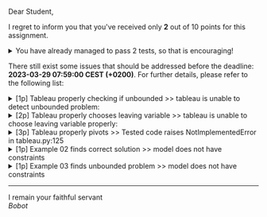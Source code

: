 Dear Student,

I regret to inform you that you've received only **2** out of 10 points for this assignment.
<details><summary>You have already managed to pass 2 tests, so that is encouraging!</summary>&emsp;☑&nbsp;[1p] Tableau properly determines optimal solutions<br>&emsp;☑&nbsp;[1p] Tableau properly chooses entering variable</details>

There still exist some issues that should be addressed before the deadline: **2023-03-29 07:59:00 CEST (+0200)**. For further details, please refer to the following list:

<details><summary>[1p] Tableau properly checking if unbounded &gt;&gt; tableau is unable to detect unbounded problem:</summary>- for column with coefficients [-1, -2, 3] it should've returned False, it has not :(</details>
<details><summary>[2p] Tableau properly chooses leaving variable &gt;&gt; tableau is unable to choose leaving variable properly:</summary>- for column [0, -2, 1000001] and bounds column [0, 1, 9] it should've returned 2, instead it has produced -1</details>
<details><summary>[3p] Tableau properly pivots &gt;&gt; Tested code raises NotImplementedError in tableau.py:125</summary></details>
<details><summary>[1p] Example 02 finds correct solution &gt;&gt; model does not have constraints</summary></details>
<details><summary>[1p] Example 03 finds unbounded problem &gt;&gt; model does not have constraints</summary></details>

-----------
I remain your faithful servant\
_Bobot_